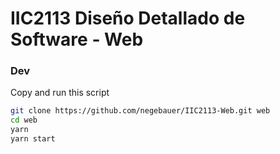 # IIC2113 Diseño Detallado de Software - Web

### Dev

Copy and run this script

```bash
git clone https://github.com/negebauer/IIC2113-Web.git web
cd web
yarn
yarn start
```
